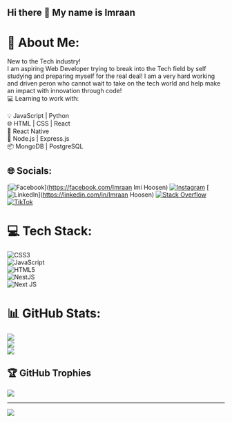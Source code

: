## Hi there 👋 My name is Imraan

# 💫 About Me:
New to the Tech industry!<br>I am aspiring Web Developer trying to break into the Tech field by self studying and preparing myself for the real deal! I am a very hard working and driven peron who cannot wait to take on the tech world and help make an impact with innovation through code!<br>💻 Learning to work with:<br><br>💡 JavaScript | Python<br>🌐 HTML | CSS | React<br>📱 React Native<br>🚀 Node.js | Express.js<br>📦 MongoDB | PostgreSQL


## 🌐 Socials:
[![Facebook](https://img.shields.io/badge/Facebook-%231877F2.svg?logo=Facebook&logoColor=white)](https://facebook.com/Imraan Imi Hoosen) [![Instagram](https://img.shields.io/badge/Instagram-%23E4405F.svg?logo=Instagram&logoColor=white)](https://instagram.com/imraanhoosenphotography) [![LinkedIn](https://img.shields.io/badge/LinkedIn-%230077B5.svg?logo=linkedin&logoColor=white)](https://linkedin.com/in/Imraan Hoosen) [![Stack Overflow](https://img.shields.io/badge/-Stackoverflow-FE7A16?logo=stack-overflow&logoColor=white)](https://stackoverflow.com/users/HCodez) [![TikTok](https://img.shields.io/badge/TikTok-%23000000.svg?logo=TikTok&logoColor=white)](https://tiktok.com/@hcodez3) 

# 💻 Tech Stack:
![CSS3](https://img.shields.io/badge/css3-%231572B6.svg?style=plastic&logo=css3&logoColor=white) <br>![JavaScript](https://img.shields.io/badge/javascript-%23323330.svg?style=plastic&logo=javascript&logoColor=%23F7DF1E) <br>![HTML5](https://img.shields.io/badge/html5-%23E34F26.svg?style=plastic&logo=html5&logoColor=white) <br>![NestJS](https://img.shields.io/badge/nestjs-%23E0234E.svg?style=plastic&logo=nestjs&logoColor=white) <br>![Next JS](https://img.shields.io/badge/Next-black?style=plastic&logo=next.js&logoColor=white)
# 📊 GitHub Stats:
![](https://github-readme-stats.vercel.app/api?username=ImraanHoosen&theme=merko&hide_border=false&include_all_commits=true&count_private=true)<br/>
![](https://github-readme-streak-stats.herokuapp.com/?user=ImraanHoosen&theme=merko&hide_border=false)<br/>
![](https://github-readme-stats.vercel.app/api/top-langs/?username=ImraanHoosen&theme=merko&hide_border=false&include_all_commits=true&count_private=true&layout=compact)

## 🏆 GitHub Trophies
![](https://github-profile-trophy.vercel.app/?username=ImraanHoosen&theme=gruvbox&no-frame=false&no-bg=true&margin-w=4)

---
[![](https://visitcount.itsvg.in/api?id=ImraanHoosen&icon=0&color=0)](https://visitcount.itsvg.in)

<!-- Proudly created with GPRM ( https://gprm.itsvg.in ) -->

  
<!--
**ImraanHoosen/ImraanHoosen** is a ✨ _special_ ✨ repository because its `README.md` (this file) appears on your GitHub profile.

Here are some ideas to get you started:

- 🔭 I’m currently working on ...
- 🌱 I’m currently learning ...
- 👯 I’m looking to collaborate on ...
- 🤔 I’m looking for help with ...
- 💬 Ask me about ...
- 📫 How to reach me: ...
- 😄 Pronouns: ...
- ⚡ Fun fact: ...
-->
